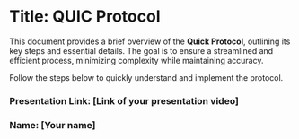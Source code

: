 # Title:  QUIC Protocol

This document provides a brief overview of the **Quick Protocol**, outlining its key steps and essential details. The goal is to ensure a streamlined and efficient process, minimizing complexity while maintaining accuracy.  

Follow the steps below to quickly understand and implement the protocol.

### Presentation Link: [Link of your presentation video]
### Name: [Your name]
